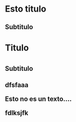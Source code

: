 # Esto titulo
## Subtitulo

<h1>Titulo<h1>
<h2>Subtitulo<h2>dfsfaaa

Esto    no  es un texto....


fdlksjfk